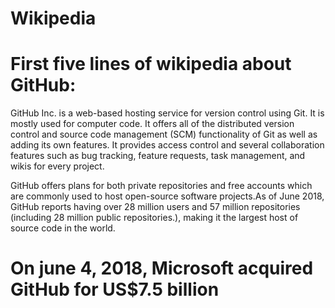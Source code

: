# Wikipedia
First five lines of wikipedia about GitHub:
=

GitHub Inc. is a web-based hosting service for version control using Git. It is mostly used for computer code. 
It offers all of the distributed version control and source code management (SCM) functionality of Git as well as adding its own features. It provides access control and several collaboration features such as bug tracking, feature requests, task management, and wikis for every project.

GitHub offers plans for both private repositories and free accounts which are commonly used to host open-source software projects.As of June 2018, GitHub reports having over 28 million users and 57 million repositories (including 28 million public repositories.), making it the largest host of source code in the world.

On june 4, 2018, Microsoft acquired GitHub for US$7.5 billion
=
